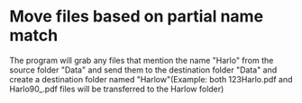 # Move files based on partial name match

The program will grab any files that mention the name "Harlo" from the source folder "Data" and send them to the destination folder "Data" and create a destination folder named "Harlow"(Example: both 123Harlo.pdf and Harlo90_.pdf files will be transferred to the Harlow folder)
